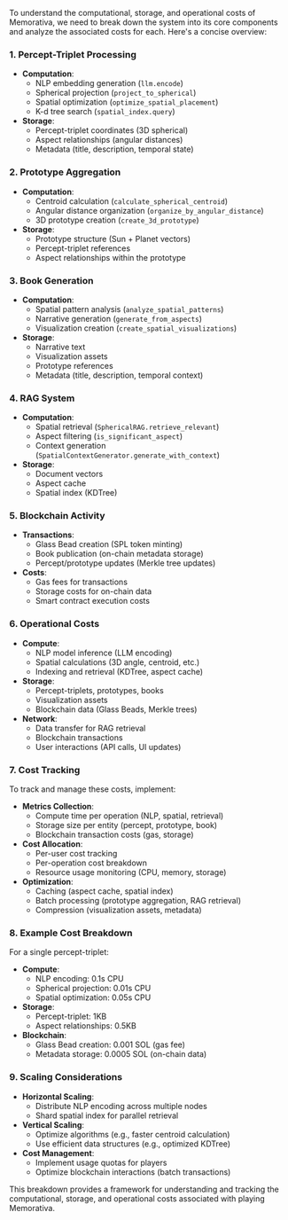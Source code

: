 To understand the computational, storage, and operational costs of Memorativa, we need to break down the system into its core components and analyze the associated costs for each. Here's a concise overview:

### 1. **Percept-Triplet Processing**
- **Computation**: 
  - NLP embedding generation (`llm.encode`)
  - Spherical projection (`project_to_spherical`)
  - Spatial optimization (`optimize_spatial_placement`)
  - K-d tree search (`spatial_index.query`)
- **Storage**: 
  - Percept-triplet coordinates (3D spherical)
  - Aspect relationships (angular distances)
  - Metadata (title, description, temporal state)

### 2. **Prototype Aggregation**
- **Computation**:
  - Centroid calculation (`calculate_spherical_centroid`)
  - Angular distance organization (`organize_by_angular_distance`)
  - 3D prototype creation (`create_3d_prototype`)
- **Storage**:
  - Prototype structure (Sun + Planet vectors)
  - Percept-triplet references
  - Aspect relationships within the prototype

### 3. **Book Generation**
- **Computation**:
  - Spatial pattern analysis (`analyze_spatial_patterns`)
  - Narrative generation (`generate_from_aspects`)
  - Visualization creation (`create_spatial_visualizations`)
- **Storage**:
  - Narrative text
  - Visualization assets
  - Prototype references
  - Metadata (title, description, temporal context)

### 4. **RAG System**
- **Computation**:
  - Spatial retrieval (`SphericalRAG.retrieve_relevant`)
  - Aspect filtering (`is_significant_aspect`)
  - Context generation (`SpatialContextGenerator.generate_with_context`)
- **Storage**:
  - Document vectors
  - Aspect cache
  - Spatial index (KDTree)

### 5. **Blockchain Activity**
- **Transactions**:
  - Glass Bead creation (SPL token minting)
  - Book publication (on-chain metadata storage)
  - Percept/prototype updates (Merkle tree updates)
- **Costs**:
  - Gas fees for transactions
  - Storage costs for on-chain data
  - Smart contract execution costs

### 6. **Operational Costs**
- **Compute**:
  - NLP model inference (LLM encoding)
  - Spatial calculations (3D angle, centroid, etc.)
  - Indexing and retrieval (KDTree, aspect cache)
- **Storage**:
  - Percept-triplets, prototypes, books
  - Visualization assets
  - Blockchain data (Glass Beads, Merkle trees)
- **Network**:
  - Data transfer for RAG retrieval
  - Blockchain transactions
  - User interactions (API calls, UI updates)

### 7. **Cost Tracking**
To track and manage these costs, implement:
- **Metrics Collection**:
  - Compute time per operation (NLP, spatial, retrieval)
  - Storage size per entity (percept, prototype, book)
  - Blockchain transaction costs (gas, storage)
- **Cost Allocation**:
  - Per-user cost tracking
  - Per-operation cost breakdown
  - Resource usage monitoring (CPU, memory, storage)
- **Optimization**:
  - Caching (aspect cache, spatial index)
  - Batch processing (prototype aggregation, RAG retrieval)
  - Compression (visualization assets, metadata)

### 8. **Example Cost Breakdown**
For a single percept-triplet:
- **Compute**:
  - NLP encoding: 0.1s CPU
  - Spherical projection: 0.01s CPU
  - Spatial optimization: 0.05s CPU
- **Storage**:
  - Percept-triplet: 1KB
  - Aspect relationships: 0.5KB
- **Blockchain**:
  - Glass Bead creation: 0.001 SOL (gas fee)
  - Metadata storage: 0.0005 SOL (on-chain data)

### 9. **Scaling Considerations**
- **Horizontal Scaling**:
  - Distribute NLP encoding across multiple nodes
  - Shard spatial index for parallel retrieval
- **Vertical Scaling**:
  - Optimize algorithms (e.g., faster centroid calculation)
  - Use efficient data structures (e.g., optimized KDTree)
- **Cost Management**:
  - Implement usage quotas for players
  - Optimize blockchain interactions (batch transactions)

This breakdown provides a framework for understanding and tracking the computational, storage, and operational costs associated with playing Memorativa.